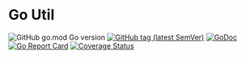 # Go Util

![GitHub go.mod Go version](https://img.shields.io/github/go-mod/go-version/reaperhero/instrument?style=flat-square)
[![GitHub tag (latest SemVer)](https://img.shields.io/github/tag/reaperhero/instrument)](https://github.com/reaperhero/instrument)
[![GoDoc](https://godoc.org/github.com/reaperhero/instrument?status.svg)](https://pkg.go.dev/github.com/reaperhero/instrument)
[![Go Report Card](https://goreportcard.com/badge/github.com/reaperhero/instrument)](https://goreportcard.com/report/github.com/reaperhero/instrument)
[![Coverage Status](https://coveralls.io/repos/github/reaperhero/instrument/badge.svg?branch=master)](https://coveralls.io/github/reaperhero/instrument?branch=master)
